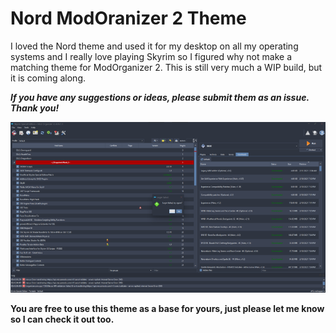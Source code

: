 # Nord ModOranizer 2 Theme

I loved the Nord theme and used it for my desktop on all my operating systems and I really love playing Skyrim so I figured why not make a matching theme for ModOrganizer 2. This is still very much a WIP build, but it is coming along.

**_If you have any suggestions or ideas, please submit them as an issue. Thank you!_**

![Screenshot](/screenshot/Screenshot.png)

**You are free to use this theme as a base for yours, just please let me know so I can check it out too.**